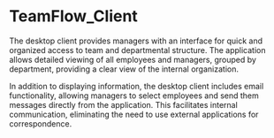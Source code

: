 # TeamFlow_Client

The desktop client provides managers with an interface for quick and organized access to team and departmental structure. The application allows detailed viewing of all employees and managers, grouped by department, providing a clear view of the internal organization.

In addition to displaying information, the desktop client includes email functionality, allowing managers to select employees and send them messages directly from the application. This facilitates internal communication, eliminating the need to use external applications for correspondence.
